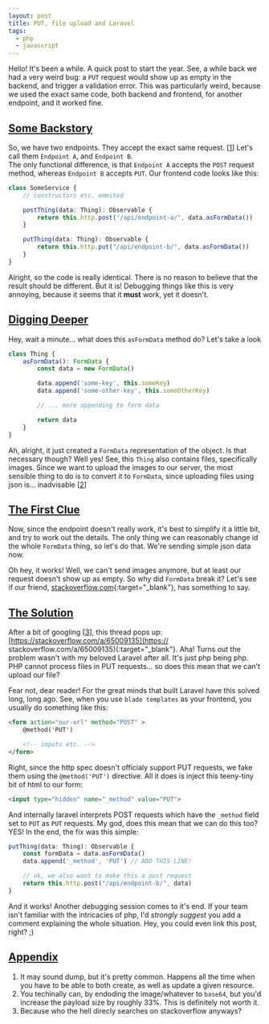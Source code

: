 ```yaml
---
layout: post
title: PUT, file upload and Laravel
tags:
  - php
  - javascript
---
```

Hello! It's been a while. A quick post to start the year. See, a while back
we had a very weird bug: a `PUT` request would show up as empty in the backend,
and trigger a validation error. This was particularly weird, because we used the
exact same code, both backend and frontend, for another endpoint, and it worked fine.  

<!-- exerpt -->

## [Some Backstory](#some-backstory)
So, we have two endpoints. They accept the exact same request. [[1](#appendix-1)]
Let's call them `Endpoint A`, and `Endpoint B`.  
The only functional difference, is that `Endpoint A` accepts the `POST` request method, whereas `Endpoint B` accepts `PUT`.
Our frontend code looks like this:

```typescript
class SomeService {
    // constructors etc. emmited

    postThing(data: Thing): Observable {
        return this.http.post("/api/endpoint-a/", data.asFormData())
    }

    putThing(data: Thing): Observable {
        return this.http.put("/api/endpoint-b/", data.asFormData())
    }
}
```
Alright, so the code is really identical. There is no reason to believe that the result should be different.
But it is! Debugging things like this is very annoying, because it seems that it **must** work, yet it doesn't.


## [Digging Deeper](#digging-deeper)
Hey, wait a minute... what does this `asFormData` method do? Let's take a look

```typescript
class Thing {
    asFormData(): FormData {
        const data = new FormData()

        data.append('some-key', this.someKey)
        data.append('some-other-key', this.someOtherKey)

        // ... more appending to form data

        return data
    }
}
```
Ah, alright, it just created a `FormData` representation of the object. Is that necessary though?
Well yes! See, this `Thing` also contains files, specifically images. Since we want to upload the images
to our server, the most sensible thing to do is to convert it to `FormData`, since uploading files
using json is... inadvisable [[2](#appendix-2)]

## [The First Clue](#the-first-clue)
Now, since the endpoint doesn't really work, it's best to simplify it a little bit, and try to work out the details.
The only thing we can reasonably change id the whole `FormData` thing, so let's do that. We're sending simple json data now.

Oh hey, it works! Well, we can't send images anymore, but at least our request doesn't show up as empty. So why did 
`FormData` break it? Let's see if our friend, [stackoverflow.com](https://stackoverflow.com){:target="_blank"}, has something to say.

## [The Solution](#the-solution)
After a bit of googling [[3](#appendix-3)], this thread pops up: [https://stackoverflow.com/a/65009135](https://
stackoverflow.com/a/65009135){:target="_blank"}. Aha! Turns out the problem wasn't with my beloved Laravel after all. It's 
just php being php. PHP cannot process files in PUT requests... so does this mean that we can't upload our file?

Fear not, dear reader! For the great minds that built Laravel have this solved long, long ago. See, when you use
`blade templates` as your frontend, you usually do something like this:
```html
<form action="our-url" method="POST" >
    @method('PUT')

    <!-- inputs etc. -->
</form>
```
Right, since the http spec doesn't officialy support PUT requests, we fake them using the `@method('PUT')` directive.
All it does is inject this teeny-tiny bit of html to our form: 
```html
<input type="hidden" name="_method" value="PUT">
```
And internally laravel interprets POST requests which have the `_method` field set to `PUT` as `PUT` requests.
My god, does this mean that we can do this too? YES! In the end, the fix was this simple:
```typescript
putThing(data: Thing): Observable {
    const formData = data.asFormData()
    data.append('_method', 'PUT') // ADD THIS LINE!

    // ok, we also want to make this a post request
    return this.http.post("/api/endpoint-b/", data)
}
```
And it works! Another debugging session comes to it's end. If your team isn't familiar with the intricacies
of php, I'd *strongly suggest* you add a comment explaining the whole situation. Hey, you could even link this post,
right? ;)

## [Appendix](#appendix)
1. It may sound dump, but it's pretty common. Happens all the time when you have to be able to both create, as well as
update a given resource.
1. You techinally can, by endoding the image/whatever to `base64`, but you'd increase the payload size by roughly 33%.
This is definitely not worth it.
1. Because who the hell direcly searches on stackoverflow anyways?

